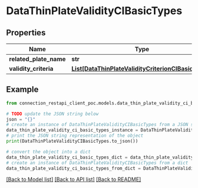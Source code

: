 # DataThinPlateValidityCIBasicTypes


## Properties

Name | Type | Description | Notes
------------ | ------------- | ------------- | -------------
**related_plate_name** | **str** |  | [optional] 
**validity_criteria** | [**List[DataThinPlateValidityCriterionCIBasicTypes]**](DataThinPlateValidityCriterionCIBasicTypes.md) |  | [optional] 

## Example

```python
from connection_restapi_client_poc.models.data_thin_plate_validity_ci_basic_types import DataThinPlateValidityCIBasicTypes

# TODO update the JSON string below
json = "{}"
# create an instance of DataThinPlateValidityCIBasicTypes from a JSON string
data_thin_plate_validity_ci_basic_types_instance = DataThinPlateValidityCIBasicTypes.from_json(json)
# print the JSON string representation of the object
print(DataThinPlateValidityCIBasicTypes.to_json())

# convert the object into a dict
data_thin_plate_validity_ci_basic_types_dict = data_thin_plate_validity_ci_basic_types_instance.to_dict()
# create an instance of DataThinPlateValidityCIBasicTypes from a dict
data_thin_plate_validity_ci_basic_types_from_dict = DataThinPlateValidityCIBasicTypes.from_dict(data_thin_plate_validity_ci_basic_types_dict)
```
[[Back to Model list]](../README.md#documentation-for-models) [[Back to API list]](../README.md#documentation-for-api-endpoints) [[Back to README]](../README.md)


